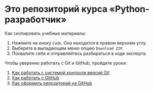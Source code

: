 # Это репозиторий курса «Python-разработчик»

Как скопировать учебные материалы:
1. Нажмите на кноку <code>Code</code>. Она находится в правом верхнем углу.
2. Выберите в выпадающем меню опцию <code>Download ZIP</code>.
3. Похвалите себя и отправляйтесь разбираться в коде эксперта.

Чтобы уверенно работать с Git и GitHub, пройдите уроки:
1. <a href="https://eduson.tv/ru/courses/12223">Как работать с системой контроля версий Git</a>
2. <a href="https://eduson.tv/ru/courses/12225">Как работать с GitHub</a>
3. <a href="https://eduson.tv/ru/courses/12118">Как оформить репозиторий на GitHub</a>
